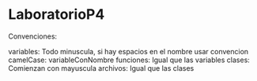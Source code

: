 # LaboratorioP4

Convenciones:

variables:  Todo minuscula, si hay espacios en el nombre usar convencion camelCase: variableConNombre
funciones:  Igual que las variables
clases:     Comienzan con mayuscula
archivos:   Igual que las clases